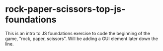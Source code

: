 # rock-paper-scissors-top-js-foundations

This is an intro to JS foundations exercise to code the beginning of the game, "rock, paper, scissors". Will be adding a GUI element later down the line.